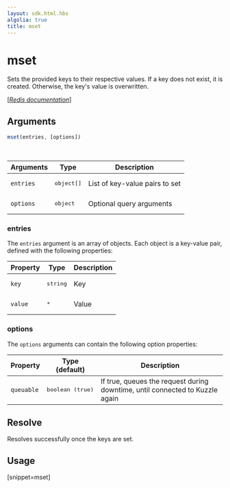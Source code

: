 ```yaml
---
layout: sdk.html.hbs
algolia: true
title: mset
---
```


# mset

Sets the provided keys to their respective values. If a key does not exist, it is created. Otherwise, the key's value is overwritten.

[[_Redis documentation_]](https://redis.io/commands/mset)

## Arguments

```js
mset(entries, [options])
```

<br/>

| Arguments    | Type    | Description |
|--------------|---------|-------------|
| `entries` | <pre>object[]</pre> | List of key-value pairs to set |
| ``options`` | <pre>object</pre> | Optional query arguments |

### entries

The `entries` argument is an array of objects. Each object is a key-value pair, defined with the following properties:

| Property | Type | Description |
|---|---|---|
| `key` | <pre>string</pre> | Key |
| `value` | <pre>*</pre> | Value |

### options

The `options` arguments can contain the following option properties:

| Property   | Type (default)   | Description                       |
| ---------- | ------- | --------------------------------- |
| `queuable` | <pre>boolean (true)</pre> | If true, queues the request during downtime, until connected to Kuzzle again |

## Resolve

Resolves successfully once the keys are set.

## Usage

[snippet=mset]
